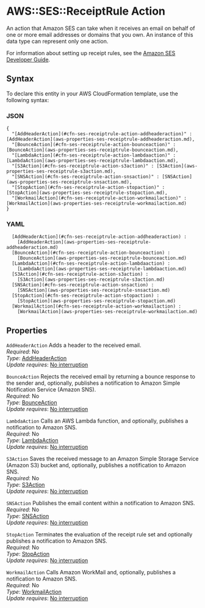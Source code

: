 # AWS::SES::ReceiptRule Action<a name="aws-properties-ses-receiptrule-action"></a>

An action that Amazon SES can take when it receives an email on behalf of one or more email addresses or domains that you own\. An instance of this data type can represent only one action\.

For information about setting up receipt rules, see the [Amazon SES Developer Guide](https://docs.aws.amazon.com/ses/latest/DeveloperGuide/receiving-email-receipt-rules.html)\.

## Syntax<a name="aws-properties-ses-receiptrule-action-syntax"></a>

To declare this entity in your AWS CloudFormation template, use the following syntax:

### JSON<a name="aws-properties-ses-receiptrule-action-syntax.json"></a>

```
{
  "[AddHeaderAction](#cfn-ses-receiptrule-action-addheaderaction)" : [AddHeaderAction](aws-properties-ses-receiptrule-addheaderaction.md),
  "[BounceAction](#cfn-ses-receiptrule-action-bounceaction)" : [BounceAction](aws-properties-ses-receiptrule-bounceaction.md),
  "[LambdaAction](#cfn-ses-receiptrule-action-lambdaaction)" : [LambdaAction](aws-properties-ses-receiptrule-lambdaaction.md),
  "[S3Action](#cfn-ses-receiptrule-action-s3action)" : [S3Action](aws-properties-ses-receiptrule-s3action.md),
  "[SNSAction](#cfn-ses-receiptrule-action-snsaction)" : [SNSAction](aws-properties-ses-receiptrule-snsaction.md),
  "[StopAction](#cfn-ses-receiptrule-action-stopaction)" : [StopAction](aws-properties-ses-receiptrule-stopaction.md),
  "[WorkmailAction](#cfn-ses-receiptrule-action-workmailaction)" : [WorkmailAction](aws-properties-ses-receiptrule-workmailaction.md)
}
```

### YAML<a name="aws-properties-ses-receiptrule-action-syntax.yaml"></a>

```
﻿  [AddHeaderAction](#cfn-ses-receiptrule-action-addheaderaction) : 
    [AddHeaderAction](aws-properties-ses-receiptrule-addheaderaction.md)
﻿  [BounceAction](#cfn-ses-receiptrule-action-bounceaction) : 
    [BounceAction](aws-properties-ses-receiptrule-bounceaction.md)
﻿  [LambdaAction](#cfn-ses-receiptrule-action-lambdaaction) : 
    [LambdaAction](aws-properties-ses-receiptrule-lambdaaction.md)
﻿  [S3Action](#cfn-ses-receiptrule-action-s3action) : 
    [S3Action](aws-properties-ses-receiptrule-s3action.md)
﻿  [SNSAction](#cfn-ses-receiptrule-action-snsaction) : 
    [SNSAction](aws-properties-ses-receiptrule-snsaction.md)
﻿  [StopAction](#cfn-ses-receiptrule-action-stopaction) : 
    [StopAction](aws-properties-ses-receiptrule-stopaction.md)
﻿  [WorkmailAction](#cfn-ses-receiptrule-action-workmailaction) : 
    [WorkmailAction](aws-properties-ses-receiptrule-workmailaction.md)
```

## Properties<a name="aws-properties-ses-receiptrule-action-properties"></a>

`AddHeaderAction`  <a name="cfn-ses-receiptrule-action-addheaderaction"></a>
Adds a header to the received email\.  
*Required*: No  
*Type*: [AddHeaderAction](aws-properties-ses-receiptrule-addheaderaction.md)  
*Update requires*: [No interruption](https://docs.aws.amazon.com/AWSCloudFormation/latest/UserGuide/using-cfn-updating-stacks-update-behaviors.html#update-no-interrupt)

`BounceAction`  <a name="cfn-ses-receiptrule-action-bounceaction"></a>
Rejects the received email by returning a bounce response to the sender and, optionally, publishes a notification to Amazon Simple Notification Service \(Amazon SNS\)\.  
*Required*: No  
*Type*: [BounceAction](aws-properties-ses-receiptrule-bounceaction.md)  
*Update requires*: [No interruption](https://docs.aws.amazon.com/AWSCloudFormation/latest/UserGuide/using-cfn-updating-stacks-update-behaviors.html#update-no-interrupt)

`LambdaAction`  <a name="cfn-ses-receiptrule-action-lambdaaction"></a>
Calls an AWS Lambda function, and optionally, publishes a notification to Amazon SNS\.  
*Required*: No  
*Type*: [LambdaAction](aws-properties-ses-receiptrule-lambdaaction.md)  
*Update requires*: [No interruption](https://docs.aws.amazon.com/AWSCloudFormation/latest/UserGuide/using-cfn-updating-stacks-update-behaviors.html#update-no-interrupt)

`S3Action`  <a name="cfn-ses-receiptrule-action-s3action"></a>
Saves the received message to an Amazon Simple Storage Service \(Amazon S3\) bucket and, optionally, publishes a notification to Amazon SNS\.  
*Required*: No  
*Type*: [S3Action](aws-properties-ses-receiptrule-s3action.md)  
*Update requires*: [No interruption](https://docs.aws.amazon.com/AWSCloudFormation/latest/UserGuide/using-cfn-updating-stacks-update-behaviors.html#update-no-interrupt)

`SNSAction`  <a name="cfn-ses-receiptrule-action-snsaction"></a>
Publishes the email content within a notification to Amazon SNS\.  
*Required*: No  
*Type*: [SNSAction](aws-properties-ses-receiptrule-snsaction.md)  
*Update requires*: [No interruption](https://docs.aws.amazon.com/AWSCloudFormation/latest/UserGuide/using-cfn-updating-stacks-update-behaviors.html#update-no-interrupt)

`StopAction`  <a name="cfn-ses-receiptrule-action-stopaction"></a>
Terminates the evaluation of the receipt rule set and optionally publishes a notification to Amazon SNS\.  
*Required*: No  
*Type*: [StopAction](aws-properties-ses-receiptrule-stopaction.md)  
*Update requires*: [No interruption](https://docs.aws.amazon.com/AWSCloudFormation/latest/UserGuide/using-cfn-updating-stacks-update-behaviors.html#update-no-interrupt)

`WorkmailAction`  <a name="cfn-ses-receiptrule-action-workmailaction"></a>
Calls Amazon WorkMail and, optionally, publishes a notification to Amazon SNS\.  
*Required*: No  
*Type*: [WorkmailAction](aws-properties-ses-receiptrule-workmailaction.md)  
*Update requires*: [No interruption](https://docs.aws.amazon.com/AWSCloudFormation/latest/UserGuide/using-cfn-updating-stacks-update-behaviors.html#update-no-interrupt)